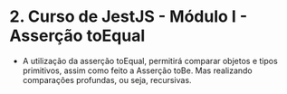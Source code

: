 # 2. Curso de JestJS - Módulo I - Asserção toEqual

- A utilização da asserção toEqual, permitirá comparar objetos e tipos primitivos, assim como feito a Asserção toBe. Mas realizando comparações profundas, ou seja, recursivas.
